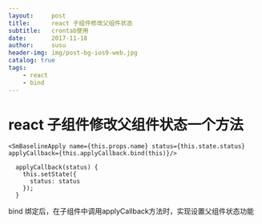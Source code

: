 ```yaml
---
layout:     post
title:      react 子组件修改父组件状态
subtitle:   crontab使用
date:       2017-11-18
author:     susu
header-img: img/post-bg-ios9-web.jpg
catalog: true
tags:
    - react
    - bind
---
```

# react 子组件修改父组件状态一个方法

```
<SmBaselineApply name={this.props.name} status={this.state.status} applyCallback={this.applyCallback.bind(this)}/>
```

```
  applyCallback(status) {
    this.setState({
      status: status
    });
  }
```

bind 绑定后，在子组件中调用applyCallback方法时，实现设置父组件状态功能

